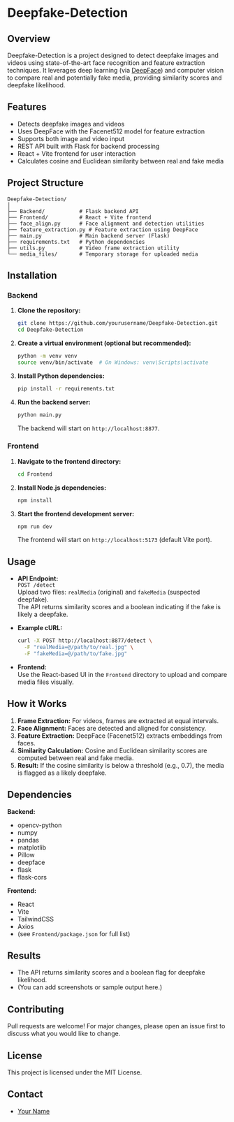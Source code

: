 # Deepfake-Detection

## Overview
Deepfake-Detection is a project designed to detect deepfake images and videos using state-of-the-art face recognition and feature extraction techniques. It leverages deep learning (via [DeepFace](https://github.com/serengil/deepface)) and computer vision to compare real and potentially fake media, providing similarity scores and deepfake likelihood.

## Features
- Detects deepfake images and videos
- Uses DeepFace with the Facenet512 model for feature extraction
- Supports both image and video input
- REST API built with Flask for backend processing
- React + Vite frontend for user interaction
- Calculates cosine and Euclidean similarity between real and fake media

## Project Structure

```
Deepfake-Detection/
│
├── Backend/           # Flask backend API
├── Frontend/          # React + Vite frontend
├── face_align.py      # Face alignment and detection utilities
├── feature_extraction.py # Feature extraction using DeepFace
├── main.py            # Main backend server (Flask)
├── requirements.txt   # Python dependencies
├── utils.py           # Video frame extraction utility
└── media_files/       # Temporary storage for uploaded media
```

## Installation

### Backend

1. **Clone the repository:**
   ```bash
   git clone https://github.com/yourusername/Deepfake-Detection.git
   cd Deepfake-Detection
   ```

2. **Create a virtual environment (optional but recommended):**
   ```bash
   python -m venv venv
   source venv/bin/activate  # On Windows: venv\Scripts\activate
   ```

3. **Install Python dependencies:**
   ```bash
   pip install -r requirements.txt
   ```

4. **Run the backend server:**
   ```bash
   python main.py
   ```
   The backend will start on `http://localhost:8877`.

### Frontend

1. **Navigate to the frontend directory:**
   ```bash
   cd Frontend
   ```

2. **Install Node.js dependencies:**
   ```bash
   npm install
   ```

3. **Start the frontend development server:**
   ```bash
   npm run dev
   ```
   The frontend will start on `http://localhost:5173` (default Vite port).

## Usage

- **API Endpoint:**  
  `POST /detect`  
  Upload two files: `realMedia` (original) and `fakeMedia` (suspected deepfake).  
  The API returns similarity scores and a boolean indicating if the fake is likely a deepfake.

- **Example cURL:**
  ```bash
  curl -X POST http://localhost:8877/detect \
    -F "realMedia=@/path/to/real.jpg" \
    -F "fakeMedia=@/path/to/fake.jpg"
  ```

- **Frontend:**  
  Use the React-based UI in the `Frontend` directory to upload and compare media files visually.

## How it Works

1. **Frame Extraction:** For videos, frames are extracted at equal intervals.
2. **Face Alignment:** Faces are detected and aligned for consistency.
3. **Feature Extraction:** DeepFace (Facenet512) extracts embeddings from faces.
4. **Similarity Calculation:** Cosine and Euclidean similarity scores are computed between real and fake media.
5. **Result:** If the cosine similarity is below a threshold (e.g., 0.7), the media is flagged as a likely deepfake.

## Dependencies

**Backend:**
- opencv-python
- numpy
- pandas
- matplotlib
- Pillow
- deepface
- flask
- flask-cors

**Frontend:**
- React
- Vite
- TailwindCSS
- Axios
- (see `Frontend/package.json` for full list)

## Results

- The API returns similarity scores and a boolean flag for deepfake likelihood.
- (You can add screenshots or sample output here.)

## Contributing

Pull requests are welcome! For major changes, please open an issue first to discuss what you would like to change.

## License

This project is licensed under the MIT License.

## Contact

- [Your Name](https://github.com/yourusername)
